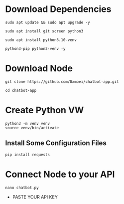 # Download Dependencies 
```
sudo apt update && sudo apt upgrade -y
```
```
sudo apt install git screen python3
```
```
sudo apt install python3.10-venv
```
```
python3-pip python3-venv -y
```

# Download Node
```
git clone https://github.com/0xmoei/chatbot-app.git
```
```
cd chatbot-app
```
# Create Python VW
```
python3 -m venv venv
source venv/bin/activate
```
## Install Some Configuration Files
```
pip install requests
```
# Connect Node to your API
```
nano chatbot.py
```
- PASTE YOUR API KEY 
